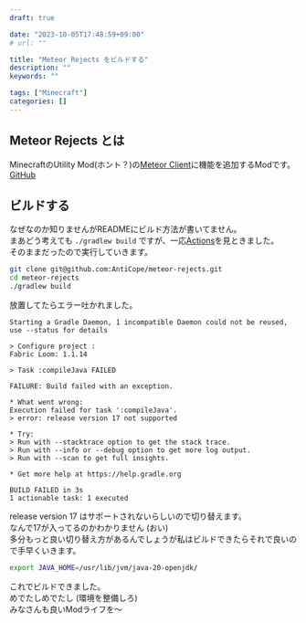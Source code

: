 ```yaml
---
draft: true

date: "2023-10-05T17:48:59+09:00"
# url: ""

title: "Meteor Rejects をビルドする"
description: ""
keywords: ""

tags: ["Minecraft"]
categories: []
---
```


## Meteor Rejects とは

MinecraftのUtility Mod(ホント？)の[Meteor Client](https://github.com/MeteorDevelopment/meteor-client)に機能を追加するModです。  
[GitHub](https://github.com/AntiCope/meteor-rejects)  

## ビルドする

なぜなのか知りませんがREADMEにビルド方法が書いてません。  
まあどう考えても `./gradlew build` ですが、一応[Actions](https://github.com/AntiCope/meteor-rejects/blob/master/.github/workflows/gradle.yml)を見ときました。  
そのままだったので実行していきます。  

```sh
git clone git@github.com:AntiCope/meteor-rejects.git
cd meteor-rejects
./gradlew build
```

放置してたらエラー吐かれました。  

```
Starting a Gradle Daemon, 1 incompatible Daemon could not be reused, use --status for details

> Configure project :
Fabric Loom: 1.1.14

> Task :compileJava FAILED

FAILURE: Build failed with an exception.

* What went wrong:
Execution failed for task ':compileJava'.
> error: release version 17 not supported

* Try:
> Run with --stacktrace option to get the stack trace.
> Run with --info or --debug option to get more log output.
> Run with --scan to get full insights.

* Get more help at https://help.gradle.org

BUILD FAILED in 3s
1 actionable task: 1 executed
```

release version 17 はサポートされないらしいので切り替えます。  
なんで17が入ってるのかわかりません (おい)  
多分もっと良い切り替え方があるんでしょうが私はビルドできたらそれで良いので手早くいきます。  

```sh
export JAVA_HOME=/usr/lib/jvm/java-20-openjdk/
```

これでビルドできました。  
めでたしめでたし (環境を整備しろ)  
みなさんも良いModライフを〜
